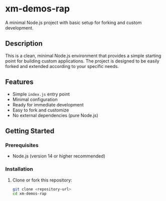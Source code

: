 # xm-demos-rap

A minimal Node.js project with basic setup for forking and custom development.

## Description

This is a clean, minimal Node.js environment that provides a simple starting point for building custom applications. The project is designed to be easily forked and extended according to your specific needs.

## Features

- Simple `index.js` entry point
- Minimal configuration
- Ready for immediate development
- Easy to fork and customize
- No external dependencies (pure Node.js)

## Getting Started

### Prerequisites

- Node.js (version 14 or higher recommended)

### Installation

1. Clone or fork this repository:
   ```bash
   git clone <repository-url>
   cd xm-demos-rap
   